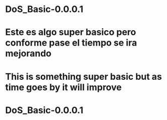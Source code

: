 # DoS_Basic-0.0.0.1
# Este es algo super basico pero conforme pase el tiempo se ira mejorando #  


#    This is something super basic but as time goes by it will improve     #
# DoS_Basic-0.0.0.1
